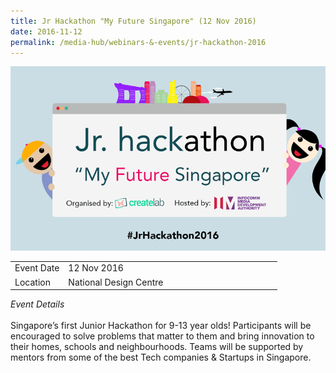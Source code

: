 ```yaml
---
title: Jr Hackathon "My Future Singapore" (12 Nov 2016)
date: 2016-11-12
permalink: /media-hub/webinars-&-events/jr-hackathon-2016
---
```


![Jr Hackathon 2016](/images/media-hub/events/till-2020/jr-hackathon-2016.png)

<table style="width:100%">
  <tr>
    <td style="width:20%">Event Date</td>	
    <td style="width:80%">12 Nov 2016</td>	
  </tr>
  <tr>
	<td>Location</td>
	<td>National Design Centre</td>	
  </tr>
</table>

*Event Details*<br>		
Singapore’s first Junior Hackathon for 9-13 year olds! Participants will be encouraged to solve problems that matter to them and bring innovation to their homes, schools and neighbourhoods. Teams will be supported by mentors from some of the best Tech companies & Startups in Singapore.
